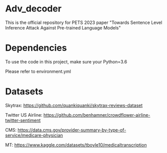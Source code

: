 # Adv_decoder
This is the official repository for PETS 2023 paper "Towards Sentence Level Inference Attack Against Pre-trained Language Models"

# Dependencies
To use the code in this project, make sure your Python=3.6 

Please refer to environment.yml

# Datasets
Skytrax: https://github.com/quankiquanki/skytrax-reviews-dataset

Twitter US Airline: https://github.com/benhamner/crowdflower-airline-twitter-sentiment

CMS: https://data.cms.gov/provider-summary-by-type-of-service/medicare-physician

MT: https://www.kaggle.com/datasets/tboyle10/medicaltranscription


